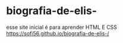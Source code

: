 # biografia-de-elis-
esse site inicial é para aprender HTML E CSS
https://sofi56.github.io/biografia-de-elis-/
